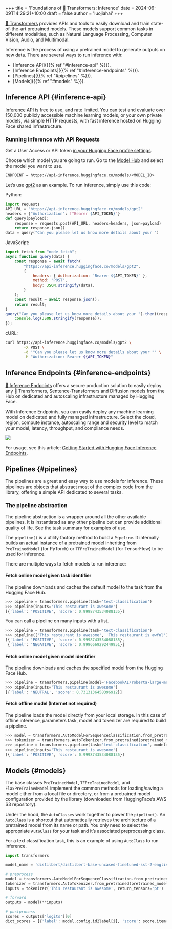 +++
title = 'Foundations of 🤗 Transformers: Inference'
date = 2024-06-09T14:29:21+10:00
draft = false
author = 'luojiahai'
+++

[🤗 Transformers](https://huggingface.co/docs/transformers/) provides APIs and tools to easily download and train
state-of-the-art pretrained models. These models support common tasks in different modalities, such as Natural Language
Processing, Computer Vision, Audio, and Multimodal.

Inference is the process of using a pretrained model to generate outputs on new data. There are several ways to run
inference with:

- [Inference API]({{% ref "#inference-api" %}}).
- [Inference Endpoints]({{% ref "#inference-endpoints" %}}).
- [Pipelines]({{% ref "#pipelines" %}}).
- [Models]({{% ref "#models" %}}).

## Inference API {#inference-api}

[Inference API](https://huggingface.co/docs/api-inference/) is free to use, and rate limited. You can test and evaluate
over 150,000 publicly accessible machine learning models, or your own private models, via simple HTTP requests, with
fast inference hosted on Hugging Face shared infrastructure.

### Running Inference with API Requests

Get a User Access or API token [in your Hugging Face profile settings](https://huggingface.co/settings/tokens).

Choose which model you are going to run. Go to the [Model Hub](https://huggingface.co/models) and select the model you
want to use.

```
ENDPOINT = https://api-inference.huggingface.co/models/<MODEL_ID>
```

Let’s use [gpt2](https://huggingface.co/gpt2) as an example. To run inference, simply use this code:

Python:
```python
import requests
API_URL = "https://api-inference.huggingface.co/models/gpt2"
headers = {"Authorization": f"Bearer {API_TOKEN}"}
def query(payload):
    response = requests.post(API_URL, headers=headers, json=payload)
    return response.json()
data = query("Can you please let us know more details about your ")
```

JavaScript:
```javascript
import fetch from "node-fetch";
async function query(data) {
    const response = await fetch(
        "https://api-inference.huggingface.co/models/gpt2",
        {
            headers: { Authorization: `Bearer ${API_TOKEN}` },
            method: "POST",
            body: JSON.stringify(data),
        }
    );
    const result = await response.json();
    return result;
}
query("Can you please let us know more details about your ").then((response) => {
    console.log(JSON.stringify(response));
});
```

cURL:
```bash
curl https://api-inference.huggingface.co/models/gpt2 \
        -X POST \
        -d '"Can you please let us know more details about your "' \
        -H "Authorization: Bearer ${API_TOKEN}"
```

## Inference Endpoints {#inference-endpoints}

[🤗 Inference Endpoints](https://huggingface.co/docs/inference-endpoints/) offers a secure production solution to easily
deploy any 🤗 Transformers, Sentence-Transformers and Diffusion models from the Hub on dedicated and autoscaling
infrastructure managed by Hugging Face.

With Inference Endpoints, you can easily deploy any machine learning model on dedicated and fully managed
infrastructure. Select the cloud, region, compute instance, autoscaling range and security level to match your model,
latency, throughput, and compliance needs.

![](https://raw.githubusercontent.com/huggingface/hf-endpoints-documentation/main/assets/creation_flow.png)

For usage, see this article:
[Getting Started with Hugging Face Inference Endpoints](https://huggingface.co/blog/inference-endpoints).

## Pipelines {#pipelines}

The pipelines are a great and easy way to use models for inference. These pipelines are objects that abstract most of
the complex code from the library, offering a simple API dedicated to several tasks.

### The pipeline abstraction

The pipeline abstraction is a wrapper around all the other available pipelines. It is instantiated as any other pipeline
but can provide additional quality of life. See the
[task summary](https://huggingface.co/docs/transformers/v4.41.3/en/task_summary) for examples of use.

The `pipeline()` is a utility factory method to build a `Pipeline`. It internally builds an actual instance of a
pretrained model inheriting from `PreTrainedModel` (for PyTorch) or `TFPreTrainedModel` (for TensorFlow) to be used for
inference.

There are multiple ways to fetch models to run inference:

#### Fetch online model given task identifier

The pipeline downloads and caches the default model to the task from the Hugging Face Hub.

```python
>>> pipeline = transformers.pipeline(task='text-classification')
>>> pipeline(inputs='This restaurant is awesome')
[{'label': 'POSITIVE', 'score': 0.9998743534088135}]
```

You can call a pipeline on many inputs with a list.

```python
>>> pipeline = transformers.pipeline(task='text-classification')
>>> pipeline(['This restaurant is awesome', 'This restaurant is awful'])
[{'label': 'POSITIVE', 'score': 0.9998743534088135},
 {'label': 'NEGATIVE', 'score': 0.9996669292449951}]
```

#### Fetch online model given model identifier

The pipeline downloads and caches the specified model from the Hugging Face Hub.

```python
>>> pipeline = transformers.pipeline(model='FacebookAI/roberta-large-mnli')
>>> pipeline(inputs='This restaurant is awesome')
[{'label': 'NEUTRAL', 'score': 0.7313136458396912}]
```

#### Fetch offline model (Internet not required)

The pipeline loads the model directly from your local storage. In this case of offline inference, parameters task, model
and tokenizer are required to build a pipeline.

```python
>>> model = transformers.AutoModelForSequenceClassification.from_pretrained(pretrained_model_name_or_path='path/to/model')
>>> tokenizer = transformers.AutoTokenizer.from_pretrained(pretrained_model_name_or_path='path/to/model')
>>> pipeline = transformers.pipeline(task='text-classification', model=model, tokenizer=tokenizer)
>>> pipeline(inputs='This restaurant is awesome')
[{'label': 'POSITIVE', 'score': 0.9998743534088135}]
```

## Models {#models}

The base classes `PreTrainedModel`, `TFPreTrainedModel`, and `FlaxPreTrainedModel` implement the common methods for
loading/saving a model either from a local file or directory, or from a pretrained model configuration provided by the
library (downloaded from HuggingFace’s AWS S3 repository).

Under the hood, the `AutoClasses` work together to power the `pipeline()`. An `AutoClass` is a shortcut that
automatically retrieves the architecture of a pretrained model from its name or path. You only need to select the
appropriate `AutoClass` for your task and it’s associated preprocessing class.

For a text classification task, this is an example of using `AutoClass` to run inference.

```python
import transformers

model_name = 'distilbert/distilbert-base-uncased-finetuned-sst-2-english'

# preprocess
model = transformers.AutoModelForSequenceClassification.from_pretrained(pretrained_model_name_or_path=model_name)
tokenizer = transformers.AutoTokenizer.from_pretrained(pretrained_model_name_or_path=model_name)
inputs = tokenizer('This restaurant is awesome', return_tensors='pt')

# forward
outputs = model(**inputs)

# postprocess
scores = outputs['logits'][0]
dict_scores = [{'label': model.config.id2label[i], 'score': score.item()} for i, score in enumerate(scores)]
```
